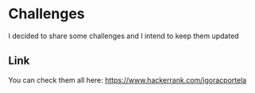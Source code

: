 # Challenges
I decided to share some challenges and I intend to keep them updated

## Link
You can check them all here: https://www.hackerrank.com/igoracportela
